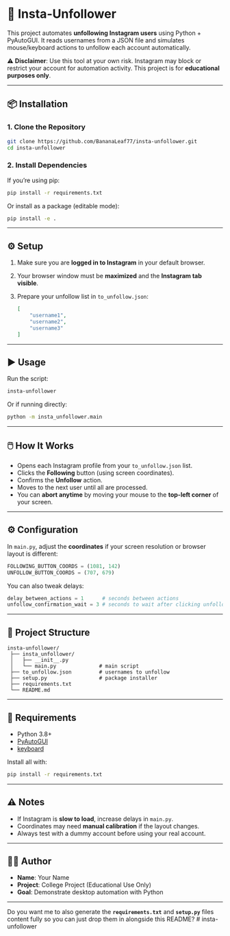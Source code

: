 # 🚀 Insta-Unfollower

This project automates **unfollowing Instagram users** using Python + PyAutoGUI.
It reads usernames from a JSON file and simulates mouse/keyboard actions to unfollow each account automatically.

⚠️ **Disclaimer**: Use this tool at your own risk. Instagram may block or restrict your account for automation activity.
This project is for **educational purposes only**.

---

## 📦 Installation

### 1. Clone the Repository

```bash
git clone https://github.com/BananaLeaf77/insta-unfollower.git
cd insta-unfollower
```

### 2. Install Dependencies

If you’re using pip:

```bash
pip install -r requirements.txt
```

Or install as a package (editable mode):

```bash
pip install -e .
```

---

## ⚙️ Setup

1. Make sure you are **logged in to Instagram** in your default browser.
2. Your browser window must be **maximized** and the **Instagram tab visible**.
3. Prepare your unfollow list in `to_unfollow.json`:

   ```json
   [
       "username1",
       "username2",
       "username3"
   ]
   ```

---

## ▶️ Usage

Run the script:

```bash
insta-unfollower
```

Or if running directly:

```bash
python -m insta_unfollower.main
```

---

## 🖱️ How It Works

* Opens each Instagram profile from your `to_unfollow.json` list.
* Clicks the **Following** button (using screen coordinates).
* Confirms the **Unfollow** action.
* Moves to the next user until all are processed.
* You can **abort anytime** by moving your mouse to the **top-left corner** of your screen.

---

## ⚙️ Configuration

In `main.py`, adjust the **coordinates** if your screen resolution or browser layout is different:

```python
FOLLOWING_BUTTON_COORDS = (1081, 142)
UNFOLLOW_BUTTON_COORDS = (707, 679)
```

You can also tweak delays:

```python
delay_between_actions = 1      # seconds between actions
unfollow_confirmation_wait = 3 # seconds to wait after clicking unfollow
```

---

## 📂 Project Structure

```
insta-unfollower/
 ├── insta_unfollower/
 │   ├── __init__.py
 │   └── main.py              # main script
 ├── to_unfollow.json         # usernames to unfollow
 ├── setup.py                 # package installer
 ├── requirements.txt
 └── README.md
```

---

## 📘 Requirements

* Python 3.8+
* [PyAutoGUI](https://pyautogui.readthedocs.io)
* [keyboard](https://github.com/boppreh/keyboard)

Install all with:

```bash
pip install -r requirements.txt
```

---

## ⚠️ Notes

* If Instagram is **slow to load**, increase delays in `main.py`.
* Coordinates may need **manual calibration** if the layout changes.
* Always test with a dummy account before using your real account.

---

## 👨‍🎓 Author

* **Name**: Your Name
* **Project**: College Project (Educational Use Only)
* **Goal**: Demonstrate desktop automation with Python

---

Do you want me to also generate the **`requirements.txt`** and **`setup.py`** files content fully so you can just drop them in alongside this README?
#   i n s t a - u n f o l l o w e r  
 